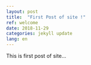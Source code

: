 ```yaml
---
layout: post
title:  "First Post of site !"
ref: welcome
date: 2018-11-29 
categories: jekyll update
lang: en
---
```

This is first post of site...
